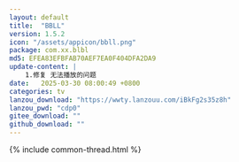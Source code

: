 ```yaml
---
layout: default
title:  "BBLL"
version: 1.5.2
icon: "/assets/appicon/bbll.png"
package: com.xx.blbl
md5: EFEA83EFBFAB70AEF7EA0F404DFA2DA9
update-content: |
    1.修复 无法播放的问题
date:   2025-03-30 08:00:49 +0800
categories: tv
lanzou_download: "https://wwty.lanzouu.com/iBkFg2s35z8h"
lanzou_pwd: "cdp0"
gitee_download: ""
github_download: ""
---
```

{% include common-thread.html %}